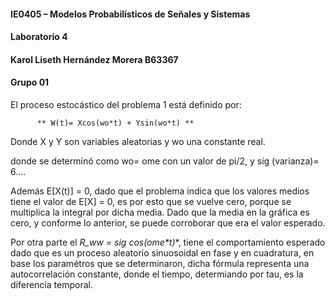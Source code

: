 #### IE0405 – Modelos Probabilísticos de Señales y Sistemas
#### Laboratorio 4
#### Karol Liseth Hernández Morera B63367
#### Grupo 01

El proceso estocástico del problema 1 está definido por:

          ** W(t)= Xcos(wo*t) + Ysin(wo*t) **

Donde X y Y son variables aleatorias y wo una constante real.

donde se determinó como wo= ome con un valor de pi/2, y sig (varianza)= 6....

Además E[X(t)] = 0, dado que el problema indica que los valores medios tiene el valor de E[X] = 0, es por esto que se vuelve cero, porque se multiplica la integral  por dicha media. Dado que la media en la gráfica es cero, y conforme lo anterior, se puede corroborar que era el valor esperado.

Por otra parte el **R_ww = sig* cos(ome*t)**, tiene el comportamiento esperado dado que es un proceso aleatorio sinuosoidal en fase y en cuadratura, en base los paramétros que se determinaron, dicha fórmula representa una autocorrelación constante, donde el tiempo, determiando por tau, es la diferencia temporal. 


